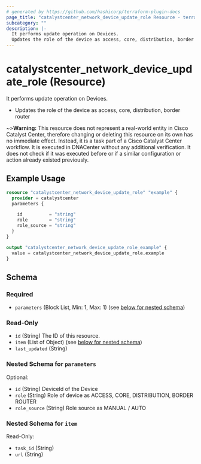 ```yaml
---
# generated by https://github.com/hashicorp/terraform-plugin-docs
page_title: "catalystcenter_network_device_update_role Resource - terraform-provider-catalystcenter"
subcategory: ""
description: |-
  It performs update operation on Devices.
  Updates the role of the device as access, core, distribution, border router
---
```


# catalystcenter_network_device_update_role (Resource)

It performs update operation on Devices.

- Updates the role of the device as access, core, distribution, border router



~>**Warning:**
This resource does not represent a real-world entity in Cisco Catalyst Center, therefore changing or deleting this resource on its own has no immediate effect.
Instead, it is a task part of a Cisco Catalyst Center workflow. It is executed in DNACenter without any additional verification. It does not check if it was executed before or if a similar configuration or action already existed previously.

## Example Usage

```terraform
resource "catalystcenter_network_device_update_role" "example" {
  provider = catalystcenter
  parameters {

    id          = "string"
    role        = "string"
    role_source = "string"
  }
}

output "catalystcenter_network_device_update_role_example" {
  value = catalystcenter_network_device_update_role.example
}
```

<!-- schema generated by tfplugindocs -->
## Schema

### Required

- `parameters` (Block List, Min: 1, Max: 1) (see [below for nested schema](#nestedblock--parameters))

### Read-Only

- `id` (String) The ID of this resource.
- `item` (List of Object) (see [below for nested schema](#nestedatt--item))
- `last_updated` (String)

<a id="nestedblock--parameters"></a>
### Nested Schema for `parameters`

Optional:

- `id` (String) DeviceId of the Device
- `role` (String) Role of device as ACCESS, CORE, DISTRIBUTION, BORDER ROUTER
- `role_source` (String) Role source as MANUAL / AUTO


<a id="nestedatt--item"></a>
### Nested Schema for `item`

Read-Only:

- `task_id` (String)
- `url` (String)
